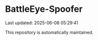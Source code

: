 # BattleEye-Spoofer

Last updated: 2025-06-08 05:29:41

This repository is automatically maintained.
